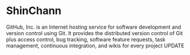 # ShinChann

GitHub, Inc. is an Internet hosting service for software development and version control using Git. It provides the distributed version control of Git plus access control, bug tracking, software feature requests, task management, continuous integration, and wikis for every project
UPDATE
